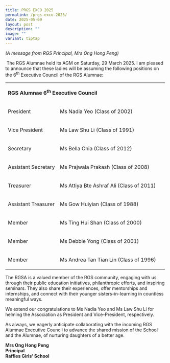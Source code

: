```yaml
---
title: PRGS EXCO 2025
permalink: /prgs-exco-2025/
date: 2025-05-09
layout: post
description: ""
image: ""
variant: tiptap
---
```

<p><em>(A message from RGS Principal, Mrs Ong Hong Peng)</em>
</p>
<p>&nbsp;The RGS Alumnae held its AGM on Saturday, 29 March 2025. I am pleased
to announce that these ladies will be assuming the following positions
on the 6<sup>th</sup> Executive Council of the RGS Alumnae:</p>
<p></p>
<table style="minWidth: 75px">
<colgroup>
<col>
<col>
<col>
</colgroup>
<tbody>
<tr>
<td rowspan="1" colspan="3">
<p><strong>RGS Alumnae 6<sup>th</sup> Executive Council</strong>
</p>
</td>
</tr>
<tr>
<td rowspan="1" colspan="1">
<p>President</p>
</td>
<td rowspan="1" colspan="1">
<p>Ms Nadia Yeo (Class of 2002)</p>
</td>
<td rowspan="1" colspan="1">
<p>&nbsp;</p>
</td>
</tr>
<tr>
<td rowspan="1" colspan="1">
<p>Vice President</p>
</td>
<td rowspan="1" colspan="1">
<p>Ms Law Shu Li (Class of 1991)</p>
</td>
<td rowspan="1" colspan="1">
<p>&nbsp;</p>
</td>
</tr>
<tr>
<td rowspan="1" colspan="1">
<p>Secretary</p>
</td>
<td rowspan="1" colspan="1">
<p>Ms Bella Chia (Class of 2012)</p>
</td>
<td rowspan="1" colspan="1">
<p>&nbsp;</p>
</td>
</tr>
<tr>
<td rowspan="1" colspan="1">
<p>Assistant Secretary</p>
</td>
<td rowspan="1" colspan="1">
<p>Ms Prajwala Prakash (Class of 2008)</p>
</td>
<td rowspan="1" colspan="1">
<p>&nbsp;</p>
</td>
</tr>
<tr>
<td rowspan="1" colspan="1">
<p>Treasurer</p>
</td>
<td rowspan="1" colspan="1">
<p>Ms Attiya Bte Ashraf Ali (Class of 2011)</p>
</td>
<td rowspan="1" colspan="1">
<p>&nbsp;</p>
</td>
</tr>
<tr>
<td rowspan="1" colspan="1">
<p>Assistant Treasurer</p>
</td>
<td rowspan="1" colspan="1">
<p>Ms Gow Huiyian (Class of 1988)</p>
</td>
<td rowspan="1" colspan="1">
<p>&nbsp;</p>
</td>
</tr>
<tr>
<td rowspan="1" colspan="1">
<p>Member</p>
</td>
<td rowspan="1" colspan="1">
<p>Ms Ting Hui Shan (Class of 2000)</p>
</td>
<td rowspan="1" colspan="1">
<p>&nbsp;</p>
</td>
</tr>
<tr>
<td rowspan="1" colspan="1">
<p>Member</p>
</td>
<td rowspan="1" colspan="1">
<p>Ms Debbie Yong (Class of 2001)</p>
</td>
<td rowspan="1" colspan="1">
<p>&nbsp;</p>
</td>
</tr>
<tr>
<td rowspan="1" colspan="1">
<p>Member</p>
</td>
<td rowspan="1" colspan="1">
<p>Ms Andrea Tan Tian Lin (Class of 1996)</p>
</td>
<td rowspan="1" colspan="1">
<p>&nbsp;</p>
</td>
</tr>
</tbody>
</table>
<p>The RGSA is a valued member of the RGS community, engaging with us through
their public education initiatives, philanthropic efforts, and inspiring
seminars. They also share their experiences, offer mentorships and internships,
and connect with their younger sisters-in-learning in countless meaningful
ways.</p>
<p>We extend our congratulations to Ms Nadia Yeo and Ms Law Shu Li for helming
the Association as President and Vice-President, respectively.</p>
<p>As always, we eagerly anticipate collaborating with the incoming RGS Alumnae
Executive Council to advance the shared mission of the School and the Alumnae,
of nurturing daughters of a better age.</p>
<p></p>
<p><strong>Mrs Ong Hong Peng</strong>
<br><strong>Principal</strong>
<br><strong>Raffles Girls’ School</strong>
</p>